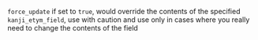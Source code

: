 `force_update` if set to `true`, would override the contents of the specified `kanji_etym_field`,
use with caution and use only in cases where you really need to change the contents of the field